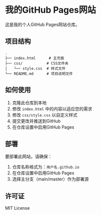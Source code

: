 # 我的GitHub Pages网站

这是我的个人GitHub Pages网站仓库。

## 项目结构

```
.
├── index.html      # 主页面
├── css/           # CSS文件夹
│   └── style.css  # 样式文件
└── README.md      # 项目说明文件
```

## 如何使用

1. 克隆此仓库到本地
2. 修改 `index.html` 中的内容以适应您的需求
3. 修改 `css/style.css` 以自定义样式
4. 提交更改并推送到GitHub
5. 在仓库设置中启用GitHub Pages

## 部署

要部署此网站，请确保：

1. 仓库名称格式为：`用户名.github.io`
2. 在仓库设置中启用GitHub Pages
3. 选择主分支（main/master）作为部署源

## 许可证

MIT License
